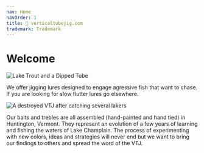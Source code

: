 ```yaml
---
nav: Home
navOrder: 1
title: 🎣 verticaltubejig.com
trademark: Trademark
---
```

# Welcome

![Lake Trout and a Dipped Tube](https://res.cloudinary.com/dfjzpbdey/image/upload/v1672160659/verticaltubejig.com/20220315_115428_y6m1wt.jpg)

We offer jigging lures designed to engage agressive fish that want to chase. If you are looking for slow flutter lures go elsewhere.

![A destroyed VTJ after catching several lakers](https://res.cloudinary.com/dfjzpbdey/image/upload/v1672160759/verticaltubejig.com/20220726_195452_01_mghoxa.jpg)

Our baits and trebles are all assembled (hand-painted and hand tied) in Huntington, Vermont. They represent an evolution of a few years of learning and fishing the waters of Lake Champlain. The process of experimenting with new colors, ideas and strategies will never end but we want to bring our findings to others and spread the word of the VTJ.
